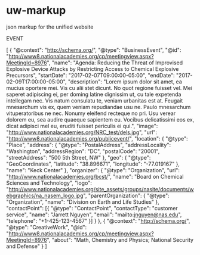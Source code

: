 # uw-markup
json markup for the unified website

EVENT

[
    {
    "@context": "http://schema.org/",
        "@type": "BusinessEvent",
        "@id": "http://www8.nationalacademies.org/cp/meetingview.aspx?MeetingId=8976",
        "name": "Agenda: Reducing the Threat of Improvised Explosive Device Attacks by Restricting Access to Chemical Explosive Precursors",
        "startDate": "2017-02-07T09:00:00-05:00",
        "endDate": "2017-02-09T17:00:00-05:00",
        "description": "Lorem ipsum dolor sit amet, ea mucius oportere mei. Vis cu alii stet dicunt. No quot regione fuisset vel. Mei saperet adipiscing ei, per doming latine dignissim ut, cu tale expetenda intellegam nec. Vis natum consulatu te, veniam urbanitas est at. Feugait mnesarchum vis ex, quem veniam repudiandae usu ne. Paulo mnesarchum vituperatoribus ne nec. Nonumy eleifend recteque no pri. Usu verear dolorem eu, sea audire quaeque sapientem eu. Vocibus delicatissimi eos ex, dicat adipisci mel eu, eruditi fuisset periculis ei qui.",
        "image": "http://www.nationalacademies.org/NRC_test/dels.jpg",
        "url": "http://www8.nationalacademies.org/publicevent/",
        "location": {
            "@type": "Place",
            "address": {
                "@type": "PostalAddress",
                "addressLocality": "Washington",
                "addressRegion": "DC",
                "postalCode": "20001",
                "streetAddress": "500 5th Street, NW"
                },
            "geo": {
                "@type": "GeoCoordinates",
                "latitude": "38.896671",
                "longitude": "-77.019167"
                },
            "name": "Keck Center"
            }, 
        "organizer": {
            "@type": "Organization",
            "url": "http://www.nationalacademies.org/bcst/",
            "name": "Board on Chemical Sciences and Technology",
            "logo": "http://www.nationalacademies.org/site_assets/groups/nasite/documents/webgraphics/na_nasem_logo.jpg",
            "parentOrganization": {
                "@type": "Organization",
                "name": "Division on Earth and Life Studies"
                },
            "contactPoint": [{
                "@type": "ContactPoint",
                "contactType": "customer service",
                "name": "Jarrett Nguyen",
                "email": "mailto:jnguyen@nas.edu",
                "telephone": "+1-425-123-4567"
                }] 
            }
    }, {
    "@context": "http://schema.org/",
        "@type": "CreativeWork",
        "@id": "http://www8.nationalacademies.org/cp/meetingview.aspx?MeetingId=8976",
        "about": "Math, Chemistry and Physics; National Security and Defense"
    }
]
